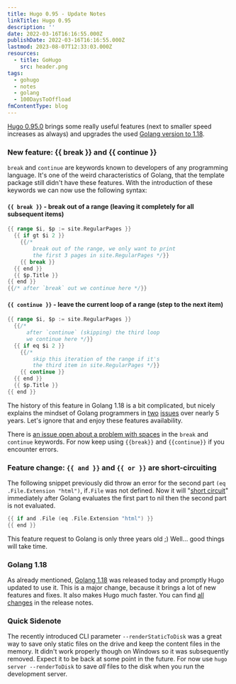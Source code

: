 ```yaml
---
title: Hugo 0.95 - Update Notes
linkTitle: Hugo 0.95
description: ''
date: 2022-03-16T16:16:55.000Z
publishDate: 2022-03-16T16:16:55.000Z
lastmod: 2023-08-07T12:33:03.000Z
resources:
  - title: GoHugo
    src: header.png
tags:
  - gohugo
  - notes
  - golang
  - 100DaysToOffload
fmContentType: blog
---
```


[Hugo 0.95.0](https://github.com/gohugoio/hugo/releases/tag/v0.95.0) brings some really useful features (next to smaller speed increases as always) and upgrades the used [Golang version to 1.18](https://go.dev/blog/go1.18).

### New feature: {{ break }} and {{ continue }}

`break` and `continue` are keywords known to developers of any programming language. It's one of the weird characteristics of Golang, that the template package still didn't have these features. With the introduction of these keywords we can now use the following syntax:

#### `{{ break }}` - break out of a range (leaving it completely for all subsequent items)

```go {lineAnchors=code1}
{{ range $i, $p := site.RegularPages }}
  {{ if gt $i 2 }}
    {{/*
        break out of the range, we only want to print
        the first 3 pages in site.RegularPages */}}
    {{ break }}
  {{ end }}
  {{ $p.Title }}
{{ end }}
{{/* after `break` out we continue here */}}
```

#### `{{ continue }}` - leave the current loop of a range (step to the next item)

```go {lineAnchors=code2}
{{ range $i, $p := site.RegularPages }}
  {{/*
      after `continue` (skipping) the third loop
      we continue here */}}
  {{ if eq $i 2 }}
    {{/*
        skip this iteration of the range if it's
        the third item in site.RegularPages */}}
    {{ continue }}
  {{ end }}
  {{ $p.Title }}
{{ end }}
```

The history of this feature in Golang 1.18 is a bit complicated, but nicely explains the mindset of Golang programmers in [two](https://github.com/golang/go/issues/20523) [issues](https://github.com/golang/go/issues/20531) over nearly 5 years. Let's ignore that and enjoy these features availability.

There is [an issue open about a problem with spaces](https://github.com/golang/go/issues/51670) in the `break` and `continue` keywords. For now keep using `{{break}}` and `{{continue}}` if you encounter errors.

### Feature change: `{{ and }}` and `{{ or }}` are short-circuiting

The following snippet previously did throw an error for the second part `(eq .File.Extension "html")`, if`.File` was not defined. Now it will "[short circuit](https://github.com/golang/go/issues/31103)" immediately after Golang evaluates the first part to nil then the second part is not evaluated.

```go {lineAnchors=code3}
{{ if and .File (eq .File.Extension "html") }}
{{ end }}
```

This feature request to Golang is only three years old ;) Well… good things will take time.

### Golang 1.18

As already mentioned, [Golang 1.18](https://go.dev/blog/go1.18) was released today and promptly Hugo updated to use it. This is a major change, because it brings a lot of new features and fixes. It also makes Hugo much faster. You can find [all changes](https://github.com/gohugoio/hugo/releases/tag/v0.95.0) in the release notes.

### Quick Sidenote

The recently introduced CLI parameter `--renderStaticToDisk` was a great way to save only static files on the drive and keep the content files in the memory. It didn't work properly though on Windows so it was subsequently removed. Expect it to be back at some point in the future. For now use `hugo server --renderToDisk` to save *all* files to the disk when you run the development server.
